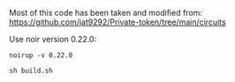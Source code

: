 Most of this code has been taken and modified from:
https://github.com/jat9292/Private-token/tree/main/circuits

Use noir version 0.22.0:
```
noirup -v 0.22.0

sh build.sh
```